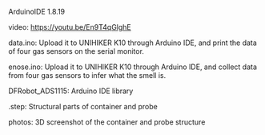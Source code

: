 ArduinoIDE 1.8.19



video: https://youtu.be/En9T4qGlghE


data.ino: Upload it to UNIHIKER K10 through Arduino IDE, and print the data of four gas sensors on the serial monitor.


enose.ino: Upload it to UNIHIKER K10 through Arduino IDE, and collect data from four gas sensors to infer what the smell is.


DFRobot_ADS1115: Arduino IDE library


.step: Structural parts of container and probe


photos: 3D screenshot of the container and probe structure
